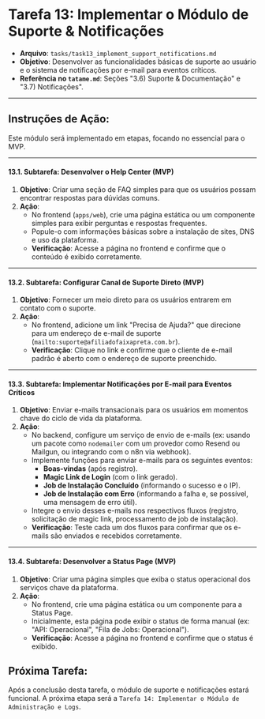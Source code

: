 # Tarefa 13: Implementar o Módulo de Suporte & Notificações

*   **Arquivo**: `tasks/task13_implement_support_notifications.md`
*   **Objetivo**: Desenvolver as funcionalidades básicas de suporte ao usuário e o sistema de notificações por e-mail para eventos críticos.
*   **Referência no `tatame.md`**: Seções "3.6) Suporte & Documentação" e "3.7) Notificações".

---

## Instruções de Ação:

Este módulo será implementado em etapas, focando no essencial para o MVP.

---

#### **13.1. Subtarefa: Desenvolver o Help Center (MVP)**

1.  **Objetivo**: Criar uma seção de FAQ simples para que os usuários possam encontrar respostas para dúvidas comuns.
2.  **Ação**:
    *   No frontend (`apps/web`), crie uma página estática ou um componente simples para exibir perguntas e respostas frequentes.
    *   Popule-o com informações básicas sobre a instalação de sites, DNS e uso da plataforma.
    *   **Verificação**: Acesse a página no frontend e confirme que o conteúdo é exibido corretamente.

---

#### **13.2. Subtarefa: Configurar Canal de Suporte Direto (MVP)**

1.  **Objetivo**: Fornecer um meio direto para os usuários entrarem em contato com o suporte.
2.  **Ação**:
    *   No frontend, adicione um link "Precisa de Ajuda?" que direcione para um endereço de e-mail de suporte (`mailto:suporte@afiliadofaixapreta.com.br`).
    *   **Verificação**: Clique no link e confirme que o cliente de e-mail padrão é aberto com o endereço de suporte preenchido.

---

#### **13.3. Subtarefa: Implementar Notificações por E-mail para Eventos Críticos**

1.  **Objetivo**: Enviar e-mails transacionais para os usuários em momentos chave do ciclo de vida da plataforma.
2.  **Ação**:
    *   No backend, configure um serviço de envio de e-mails (ex: usando um pacote como `nodemailer` com um provedor como Resend ou Mailgun, ou integrando com o n8n via webhook).
    *   Implemente funções para enviar e-mails para os seguintes eventos:
        *   **Boas-vindas** (após registro).
        *   **Magic Link de Login** (com o link gerado).
        *   **Job de Instalação Concluído** (informando o sucesso e o IP).
        *   **Job de Instalação com Erro** (informando a falha e, se possível, uma mensagem de erro útil).
    *   Integre o envio desses e-mails nos respectivos fluxos (registro, solicitação de magic link, processamento de job de instalação).
    *   **Verificação**: Teste cada um dos fluxos para confirmar que os e-mails são enviados e recebidos corretamente.

---

#### **13.4. Subtarefa: Desenvolver a Status Page (MVP)**

1.  **Objetivo**: Criar uma página simples que exiba o status operacional dos serviços chave da plataforma.
2.  **Ação**:
    *   No frontend, crie uma página estática ou um componente para a Status Page.
    *   Inicialmente, esta página pode exibir o status de forma manual (ex: "API: Operacional", "Fila de Jobs: Operacional").
    *   **Verificação**: Acesse a página no frontend e confirme que o status é exibido.

## Próxima Tarefa:

Após a conclusão desta tarefa, o módulo de suporte e notificações estará funcional. A próxima etapa será a `Tarefa 14: Implementar o Módulo de Administração e Logs`.
